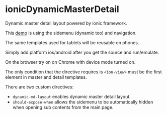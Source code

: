 ionicDynamicMasterDetail
========================

Dynamic master detail layout powered by ionic framework.

This [demo](http://wan54.github.io/ionicDynamicMasterDetail) is using the sidemenu (dynamic too) and navigation.

The same templates used for tablets will be reusable on phones.

Simply add platform ios/android after you get the source and run/emulate.

On the browser try on on Chrome with device mode turned on.

The only condition that the directive requires is `<ion-view>` must be the first element in master and detail templates.

There are two custom directives:

- `dynamic-md-layout` enables dynamic master detail layout.
- `should-expose-when` allows the sidemenu to be automatically hidden when opening sub contents from the main page.
